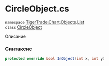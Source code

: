 
# CircleObject.cs
`namespace` [TigerTrade.Chart](../../../TigerTrade.Chart.md).[Objects](../../../TigerTrade.Chart/Objects.md).[List](../../../TigerTrade.Chart/Objects/List.md)  
    `class` [CircleObject](../../CircleObject.cs.md)

Описание

### Синтаксис
```csharp
protected override bool InObject(int x, int y)
```


                    
                    